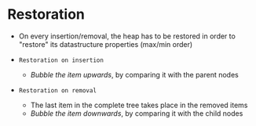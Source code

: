 # Restoration

- On every insertion/removal, the heap has to be restored in order to "restore" its datastructure properties (max/min order)

- `Restoration on insertion`
  - _Bubble the item upwards_, by comparing it with the parent nodes

- `Restoration on removal`
  - The last item in the complete tree takes place in the removed items
  - _Bubble the item downwards_, by comparing it with the child nodes

